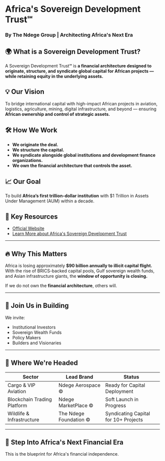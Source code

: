 # Africa's Sovereign Development Trust℠  
### By The Ndege Group | Architecting Africa's Next Era  

## 🌍 What is a Sovereign Development Trust?  
A Sovereign Development Trust℠ is **a financial architecture designed to originate, structure, and syndicate global capital for African projects — while retaining equity in the underlying assets.**  

## 💡 Our Vision  
To bridge international capital with high-impact African projects in aviation, logistics, agriculture, mining, digital infrastructure, and beyond — ensuring **African ownership and control of strategic assets.**  

## 🛠️ How We Work  
- **We originate the deal.**  
- **We structure the capital.**  
- **We syndicate alongside global institutions and development finance organizations.**  
- **We own the financial architecture that controls the asset.**  

## 📈 Our Goal  
To build **Africa’s first trillion-dollar institution** with $1 Trillion in Assets Under Management (AUM) within a decade.  

## 🔗 Key Resources  
- [Official Website](https://www.thendegegroup.com/)  
- [Learn More about Africa's Sovereign Development Trust](https://www.thendegegroup.com/africas-sovereign-development-trust)  

---

## 🔥 Why This Matters  
Africa is losing approximately **$90 billion annually to illicit capital flight.** With the rise of BRICS-backed capital pools, Gulf sovereign wealth funds, and Asian infrastructure giants, the **window of opportunity is closing.**  

If we do not own the **financial architecture**, others will.  

---

## 🤝 Join Us in Building  
We invite:  
- Institutional Investors  
- Sovereign Wealth Funds  
- Policy Makers  
- Builders and Visionaries  

---

## 📍 Where We're Headed  
| Sector                  | Lead Brand                 | Status         |
|----------------|--------------------|--------------------|
| Cargo & VIP Aviation | Ndege Aerospace © | Ready for Capital Deployment |
| Blockchain Trading Platform | Ndege MarketPlace © | Soft Launch in Progress |
| Wildlife & Infrastructure | The Ndege Foundation © | Syndicating Capital for 10+ Projects |

---

## 👑 Step Into Africa's Next Financial Era  

This is the blueprint for Africa's financial independence.
